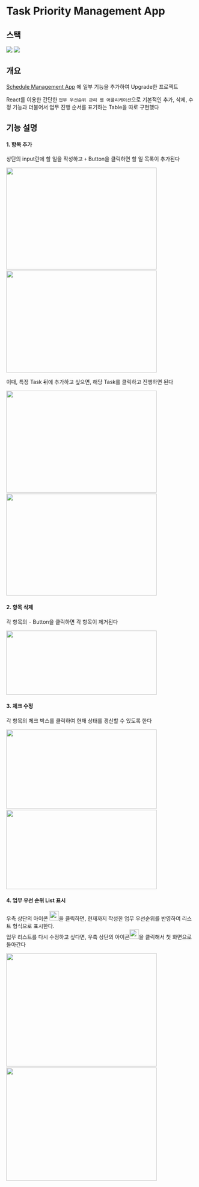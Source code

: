 
# Task Priority Management App              

## 스택
<img src="https://img.shields.io/badge/javascript-F7DF1E?style=for-the-badge&logo=javascript&logoColor=black"> <img src="https://img.shields.io/badge/react-61DAFB?style=for-the-badge&logo=react&logoColor=black"> 

## 개요
[Schedule Management App](https://github.com/82KJ/react-todo-list-app) 에 일부 기능을 추가하여 Upgrade한 프로젝트

React를 이용한 간단한 `업무 우선순위 관리 웹 어플리케이션`으로 기본적인 추가, 삭제, 수정 기능과 더불어서 업무 진행 순서를 표기하는 Table을 따로 구현했다

## 기능 설명

#### 1. 항목 추가
상단의 input란에 할 일을 작성하고 `+` Button을 클릭하면 할 일 목록이 추가된다

<img src="https://user-images.githubusercontent.com/45115733/154830867-6be86d5c-6b4e-4951-bebb-afa8da1b40c4.png" width="400" height="270"/>  &nbsp; &nbsp;  <img src="https://user-images.githubusercontent.com/45115733/154830643-096ccee0-1be9-4e95-8ab0-a33ab915e72d.png" width="400" height="270"/>

이때, 특정 Task 뒤에 추가하고 싶으면, 해당 Task를 클릭하고 진행하면 된다

<img src="https://user-images.githubusercontent.com/45115733/154830964-e597a1f2-adfe-4aaa-a2cb-84070e129d1d.png" width="400" height="270"/>  &nbsp; &nbsp;  <img src="https://user-images.githubusercontent.com/45115733/154830975-285fcdbf-cd4c-404f-8706-89f8dc47fa71.png" width="400" height="270"/>

#### 2. 항목 삭제
각 항목의 `-` Button을 클릭하면 각 항목이 제거된다

<img src="https://user-images.githubusercontent.com/45115733/154831013-74f2977a-3949-4ffd-9282-1ad3ecadc56c.png" width="400" height="170"/>

#### 3. 체크 수정
각 항목의 체크 박스를 클릭하여 현재 상태를 갱신할 수 있도록 한다

<img src="https://user-images.githubusercontent.com/45115733/154831047-7e2f8fb9-e8c4-4c86-9320-27746c236e8a.png" width="400" height="210"/>  &nbsp; &nbsp; <img src="https://user-images.githubusercontent.com/45115733/154831051-0e8a6162-39b4-4212-97d8-7110d7195ed6.png" width="400" height="210"/>

#### 4. 업무 우선 순위 List 표시
우측 상단의 아이콘 <img src="https://user-images.githubusercontent.com/45115733/154831144-b287bf1e-26ed-4dad-bd39-4964775b5dc6.png" width="25" height="25"/>을 클릭하면, 현재까지 작성한 업무 우선순위를 반영하여 리스트 형식으로 표시한다.  
업무 리스트를 다시 수정하고 싶다면, 우측 상단의 아이콘<img src="https://user-images.githubusercontent.com/45115733/154831246-fb9e711f-8d63-4ae3-a2ba-c0d17bc7bb26.png" width="25" height="25"/>을 클릭해서 첫 화면으로 돌아간다

<img src="https://user-images.githubusercontent.com/45115733/154831313-64b607e8-471c-4fcb-8bcc-1dff65d34d78.png" width="400" height="300"/> &nbsp; &nbsp; <img src="https://user-images.githubusercontent.com/45115733/154831347-b83e9b8a-4cc7-4806-afef-73b073916e78.png" width="400" height="300"/>


